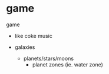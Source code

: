 # game
game

- like coke music

- galaxies
  - planets/stars/moons
    - planet zones (ie. water zone)
